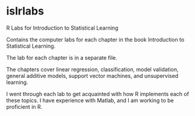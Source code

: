 # islrlabs
R Labs for Introduction to Statistical Learning

Contains the computer labs for each chapter in the book Introduction to Statistical Learning.

The lab for each chapter is in a separate file.

The chapters cover linear regression, classification, model validation, general additive models, support vector machines, and unsupervised learning.

I went through each lab to get acquainted with how R implements each of these topics. I have experience with Matlab, and I am working to be proficient in R.
